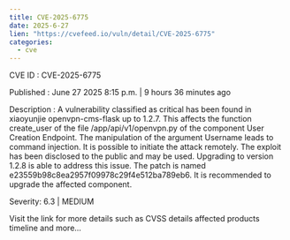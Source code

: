 ```yaml
--- 
title: CVE-2025-6775
date: 2025-6-27
lien: "https://cvefeed.io/vuln/detail/CVE-2025-6775"
categories:
  - cve
---
```


CVE ID : CVE-2025-6775

Published :  June 27
2025
8:15 p.m. | 9 hours
36 minutes ago

Description : A vulnerability classified as critical has been found in xiaoyunjie openvpn-cms-flask up to 1.2.7. This affects the function create_user of the file /app/api/v1/openvpn.py of the component User Creation Endpoint. The manipulation of the argument Username leads to command injection. It is possible to initiate the attack remotely. The exploit has been disclosed to the public and may be used. Upgrading to version 1.2.8 is able to address this issue. The patch is named e23559b98c8ea2957f09978c29f4e512ba789eb6. It is recommended to upgrade the affected component.

Severity: 6.3 | MEDIUM

Visit the link for more details
such as CVSS details
affected products
timeline
and more...
